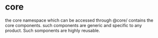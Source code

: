 # core

the core namespace which can be accessed through @core/ contains the core components. such components are generic and specific to any product. Such somponents are highly reusable.